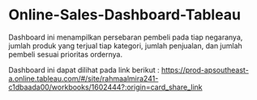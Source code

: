 # Online-Sales-Dashboard-Tableau

Dashboard ini menampilkan persebaran pembeli pada tiap negaranya, jumlah produk yang terjual tiap kategori, jumlah penjualan, dan jumlah pembeli sesuai prioritas ordernya. 

Dashboard ini dapat dilihat pada link berikut : https://prod-apsoutheast-a.online.tableau.com/#/site/rahmaalmira241-c1dbaada00/workbooks/1602444?:origin=card_share_link

